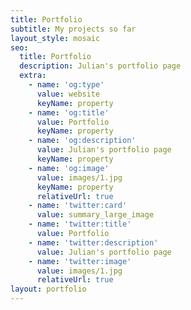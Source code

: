 ```yaml
---
title: Portfolio
subtitle: My projects so far
layout_style: mosaic
seo:
  title: Portfolio
  description: Julian's portfolio page
  extra:
    - name: 'og:type'
      value: website
      keyName: property
    - name: 'og:title'
      value: Portfolio
      keyName: property
    - name: 'og:description'
      value: Julian's portfolio page
      keyName: property
    - name: 'og:image'
      value: images/1.jpg
      keyName: property
      relativeUrl: true
    - name: 'twitter:card'
      value: summary_large_image
    - name: 'twitter:title'
      value: Portfolio
    - name: 'twitter:description'
      value: Julian's portfolio page
    - name: 'twitter:image'
      value: images/1.jpg
      relativeUrl: true
layout: portfolio
---
```

